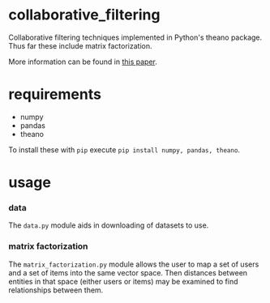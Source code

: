 # collaborative_filtering

Collaborative filtering techniques implemented in Python's theano package. Thus far these include matrix factorization.

More information can be found in [this paper](http://www2.research.att.com/~volinsky/papers/ieeecomputer.pdf).

# requirements

* numpy
* pandas
* theano

To install these with `pip` execute `pip install numpy, pandas, theano`.

# usage

### data

The `data.py` module aids in downloading of datasets to use.

### matrix factorization

The `matrix_factorization.py` module allows the user to map a set of users and a set of items into the same vector space. Then distances between entities in that space (either users or items) may be examined to find relationships between them.
